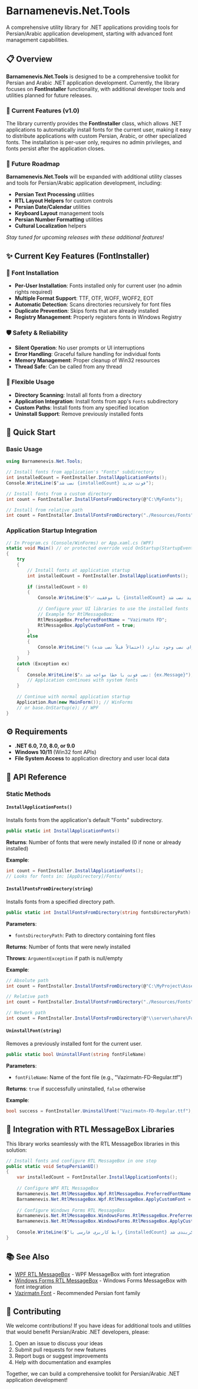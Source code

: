 ﻿# Barnamenevis.Net.Tools

A comprehensive utility library for .NET applications providing tools for Persian/Arabic application development, starting with advanced font management capabilities.

## 📋 Overview

**Barnamenevis.Net.Tools** is designed to be a comprehensive toolkit for Persian and Arabic .NET application development. Currently, the library focuses on **FontInstaller** functionality, with additional developer tools and utilities planned for future releases.

### 🔧 Current Features (v1.0)

The library currently provides the **FontInstaller** class, which allows .NET applications to automatically install fonts for the current user, making it easy to distribute applications with custom Persian, Arabic, or other specialized fonts. The installation is per-user only, requires no admin privileges, and fonts persist after the application closes.

### 🚀 Future Roadmap

**Barnamenevis.Net.Tools** will be expanded with additional utility classes and tools for Persian/Arabic application development, including:
- **Persian Text Processing** utilities
- **RTL Layout Helpers** for custom controls
- **Persian Date/Calendar** utilities  
- **Keyboard Layout** management tools
- **Persian Number Formatting** utilities
- **Cultural Localization** helpers

*Stay tuned for upcoming releases with these additional features!*

## ✨ Current Key Features (FontInstaller)

### 📝 Font Installation
- **Per-User Installation**: Fonts installed only for current user (no admin rights required)
- **Multiple Format Support**: TTF, OTF, WOFF, WOFF2, EOT
- **Automatic Detection**: Scans directories recursively for font files
- **Duplicate Prevention**: Skips fonts that are already installed
- **Registry Management**: Properly registers fonts in Windows Registry

### 🛡️ Safety & Reliability
- **Silent Operation**: No user prompts or UI interruptions
- **Error Handling**: Graceful failure handling for individual fonts
- **Memory Management**: Proper cleanup of Win32 resources
- **Thread Safe**: Can be called from any thread

### 🔧 Flexible Usage
- **Directory Scanning**: Install all fonts from a directory
- **Application Integration**: Install fonts from app's `Fonts` subdirectory
- **Custom Paths**: Install fonts from any specified location
- **Uninstall Support**: Remove previously installed fonts

## 🚀 Quick Start

### Basic Usage

```csharp
using Barnamenevis.Net.Tools;

// Install fonts from application's "Fonts" subdirectory
int installedCount = FontInstaller.InstallApplicationFonts();
Console.WriteLine($"نصب شد {installedCount} فونت جدید");

// Install fonts from a custom directory
int count = FontInstaller.InstallFontsFromDirectory(@"C:\MyFonts");

// Install from relative path
int count = FontInstaller.InstallFontsFromDirectory("./Resources/Fonts");
```

### Application Startup Integration

```csharp
// In Program.cs (Console/WinForms) or App.xaml.cs (WPF)
static void Main() // or protected override void OnStartup(StartupEventArgs e)
{
    try
    {
        // Install fonts at application startup
        int installedCount = FontInstaller.InstallApplicationFonts();
        
        if (installedCount > 0)
        {
            Console.WriteLine($"✅ با موفقیت {installedCount} فونت جدید نصب شد");
            
            // Configure your UI libraries to use the installed fonts
            // Example for RtlMessageBox:
            RtlMessageBox.PreferredFontName = "Vazirmatn FD";
            RtlMessageBox.ApplyCustomFont = true;
        }
        else
        {
            Console.WriteLine("ℹ️ فونت جدیدی برای نصب وجود ندارد (احتمالاً قبلاً نصب شده)");
        }
    }
    catch (Exception ex)
    {
        Console.WriteLine($"⚠️ نصب فونت با خطا مواجه شد: {ex.Message}");
        // Application continues with system fonts
    }
    
    // Continue with normal application startup
    Application.Run(new MainForm()); // WinForms
    // or base.OnStartup(e); // WPF
}
```

## ⚙️ Requirements

- **.NET 6.0, 7.0, 8.0, or 9.0**
- **Windows 10/11** (Win32 font APIs)
- **File System Access** to application directory and user local data

## 📖 API Reference

### Static Methods

#### `InstallApplicationFonts()`
Installs fonts from the application's default "Fonts" subdirectory.

```csharp
public static int InstallApplicationFonts()
```

**Returns**: Number of fonts that were newly installed (0 if none or already installed)

**Example**:
```csharp
int count = FontInstaller.InstallApplicationFonts();
// Looks for fonts in: [AppDirectory]/Fonts/
```

#### `InstallFontsFromDirectory(string)`
Installs fonts from a specified directory path.

```csharp
public static int InstallFontsFromDirectory(string fontsDirectoryPath)
```

**Parameters**:
- `fontsDirectoryPath`: Path to directory containing font files

**Returns**: Number of fonts that were newly installed

**Throws**: `ArgumentException` if path is null/empty

**Example**:
```csharp
// Absolute path
int count = FontInstaller.InstallFontsFromDirectory(@"C:\MyProject\Assets\Fonts");

// Relative path
int count = FontInstaller.InstallFontsFromDirectory("./Resources/Fonts");

// Network path
int count = FontInstaller.InstallFontsFromDirectory(@"\\server\share\Fonts");
```

#### `UninstallFont(string)`
Removes a previously installed font for the current user.

```csharp
public static bool UninstallFont(string fontFileName)
```

**Parameters**:
- `fontFileName`: Name of the font file (e.g., "Vazirmatn-FD-Regular.ttf")

**Returns**: `true` if successfully uninstalled, `false` otherwise

**Example**:
```csharp
bool success = FontInstaller.UninstallFont("Vazirmatn-FD-Regular.ttf");
```

## 🔗 Integration with RTL MessageBox Libraries

This library works seamlessly with the RTL MessageBox libraries in this solution:

```csharp
// Install fonts and configure RTL MessageBox in one step
public static void SetupPersianUI()
{
    var installedCount = FontInstaller.InstallApplicationFonts();
    
    // Configure WPF RTL MessageBox
    Barnamenevis.Net.RtlMessageBox.Wpf.RtlMessageBox.PreferredFontName = "Vazirmatn FD";
    Barnamenevis.Net.RtlMessageBox.Wpf.RtlMessageBox.ApplyCustomFont = true;
    
    // Configure Windows Forms RTL MessageBox  
    Barnamenevis.Net.RtlMessageBox.WindowsForms.RtlMessageBox.PreferredFontName = "Vazirmatn FD";
    Barnamenevis.Net.RtlMessageBox.WindowsForms.RtlMessageBox.ApplyCustomFont = true;
    
    Console.WriteLine($"رابط کاربری فارسی با {installedCount} فونت جدید پیکربندی شد");
}
```

## 📚 See Also

- [WPF RTL MessageBox](../Barnamenevis.Net.RtlMessageBox.Wpf/README.md) - WPF MessageBox with font integration
- [Windows Forms RTL MessageBox](../Barnamenevis.Net.RtlMessageBox.WindowsForms/README.md) - Windows Forms MessageBox with font integration
- [Vazirmatn Font](https://rastikerdar.github.io/vazirmatn/) - Recommended Persian font family

## 🤝 Contributing

We welcome contributions! If you have ideas for additional tools and utilities that would benefit Persian/Arabic .NET developers, please:

1. Open an issue to discuss your ideas
2. Submit pull requests for new features
3. Report bugs or suggest improvements
4. Help with documentation and examples

Together, we can build a comprehensive toolkit for Persian/Arabic .NET application development!